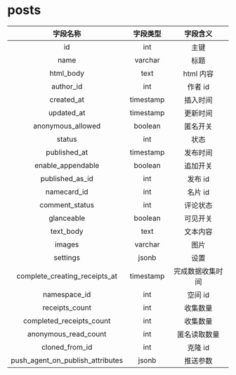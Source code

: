 # posts

| 字段名称 | 字段类型 | 字段含义 |
| :-----: | :-----: | :-----: 
| id | int | 主键 |
| name | varchar | 标题  |
| html_body | text | html 内容 |
| author_id | int | 作者 id |
| created_at | timestamp | 插入时间 |
| updated_at | timestamp | 更新时间 |
| anonymous_allowed | boolean | 匿名开关 |
| status | int | 状态 |
| published_at | timestamp | 发布时间 |
| enable_appendable | boolean | 追加开关 |
| published_as_id | int | 发布 id |
| namecard_id | int | 名片 id |
| comment_status | int | 评论状态 |
| glanceable | boolean | 可见开关 |
| text_body | text | 文本内容 |
| images | varchar | 图片 |
| settings | jsonb | 设置 |
| complete_creating_receipts_at | timestamp | 完成数据收集时间 |
| namespace_id | int | 空间 id |
| receipts_count | int | 收集数量 |
| completed_receipts_count | int | 收集数量 |
| anonymous_read_count | int | 匿名读取数量 |
| cloned_from_id | int | 克隆 id |
| push_agent_on_publish_attributes | jsonb | 推送参数 |

